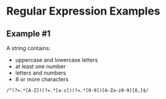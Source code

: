# Regular Expression Examples

## Example #1

A string contains:

- uppercase and lowercase letters
- at least one number
- letters and numbers
- 8 or more characters

```
/^(?=.*[A-Z])(?=.*[a-z])(?=.*[0-9])[A-Za-z0-9]{8,}$/
```
